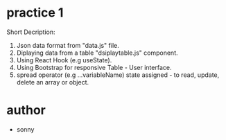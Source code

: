 # practice 1
Short Decription:
1. Json data format from "data.js" file.
2. Diplaying data from a table "dsiplaytable.js" component.
3. Using React Hook (e.g useState).
4. Using Bootstrap for responsive Table - User interface.
5. spread operator (e.g ...variableName) state assigned - to read, update, delete an array or object.

# author
- sonny
